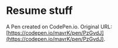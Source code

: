# Resume stuff

A Pen created on CodePen.io. Original URL: [https://codepen.io/mavrK/pen/PzGvdJ](https://codepen.io/mavrK/pen/PzGvdJ).


